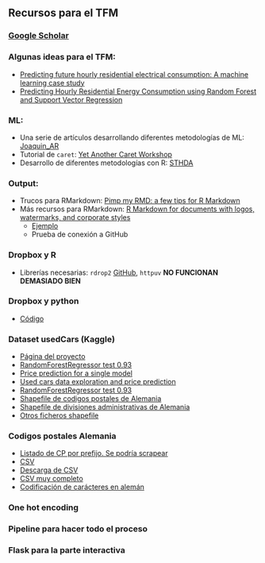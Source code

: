 ## Recursos para el TFM
### [Google Scholar](https://scholar.google.es)
### Algunas ideas para el TFM:
* [Predicting future hourly residential electrical consumption: A machine learning
case study](http://web.eecs.utk.edu/~leparker/publications/Energy-Buildings-2012.pdf)
* [Predicting Hourly Residential
Energy Consumption using
Random Forest and Support
Vector Regression](https://kth.diva-portal.org/smash/get/diva2:932582/FULLTEXT01.pdf)

### ML:
* Una serie de artículos desarrollando diferentes metodologías de ML: [Joaquin_AR](https://rpubs.com/Joaquin_AR)
* Tutorial de `caret`: [Yet Another Caret Workshop](https://www.gokhan.io/post/caret-workshop/)
* Desarrollo de diferentes metodologías con R: [STHDA](http://www.sthda.com/)

### Output:
* Trucos para RMarkdown: [Pimp my RMD: a few tips for R Markdown](https://holtzy.github.io/Pimp-my-rmd/)
* Más recursos para RMarkdown: [R Markdown for documents with logos, watermarks, and corporate styles](http://ellisp.github.io/blog/2017/09/09/rmarkdown)
    + [Ejemplo](https://raw.githubusercontent.com/ellisp/rmarkdown-corporate-eg/master/report-1/report.Rmd)
    + Prueba de conexión a GitHub

### Dropbox y R
* Librerías necesarias: `rdrop2` [GitHub](https://github.com/karthik/rdrop2), `httpuv` **NO FUNCIONAN DEMASIADO BIEN**

### Dropbox y python
* [Código](http://www.xavierdupre.fr/blog/2015-01-20_nojs.html)

### Dataset usedCars (Kaggle)
* [Página del proyecto](https://www.kaggle.com/orgesleka/used-cars-database)
* [RandomForestRegressor test 0.93](https://www.kaggle.com/milosev/randomforestregressor-test-0-93)
* [Price prediction for a single model](https://www.kaggle.com/rajchoul/price-prediction-for-a-single-model)
* [Used cars data exploration and price prediction](https://www.kaggle.com/blankaf/used-cars-data-exploration-and-price-prediction)
* [RandomForestRegressor test 0.93](https://www.kaggle.com/milosev/randomforestregressor-test-0-93/notebook)
* [Shapefile de codigos postales de Alemania](https://www.suche-postleitzahl.org/downloads)  
* [Shapefile de divisiones administrativas de Alemania](https://www.zensus2011.de/EN/Media/Background_material/Background_material_node.html)
* [Otros ficheros shapefile](https://gadm.org/download_country_v3.html)

### Codigos postales Alemania
* [Listado de CP por prefijo. Se podría scrapear](http://www.places-in-germany.com/postal-codes-germany.html)
* [CSV](https://gist.github.com/jbspeakr/4565964)
* [Descarga de CSV](https://www.aggdata.com/free/germany-postal-codes)
* [CSV muy completo](https://raw.githubusercontent.com/TrustChainEG/postal-codes-json-xml-csv/master/data/DE/zipcodes.de.csv)
* [Codificación de carácteres en alemán](https://stackoverflow.com/questions/423693/how-can-i-properly-display-german-characters-in-html)

### One hot encoding
### Pipeline para hacer todo el proceso
### Flask para la parte interactiva
